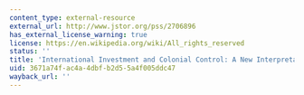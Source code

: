 ```yaml
---
content_type: external-resource
external_url: http://www.jstor.org/pss/2706896
has_external_license_warning: true
license: https://en.wikipedia.org/wiki/All_rights_reserved
status: ''
title: 'International Investment and Colonial Control: A New Interpretation'
uid: 3671a74f-ac4a-4dbf-b2d5-5a4f005ddc47
wayback_url: ''
---
```

